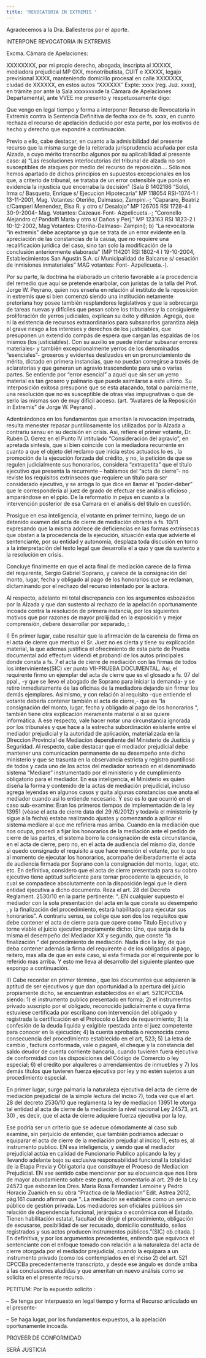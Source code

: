 ```yaml
---
title: 'REVOCATORIA IN EXTREMIS '
---
```

Agradecemos a la Dra. Ballesteros por el aporte.

INTERPONE REVOCATORIA IN EXTREMIS

Excma. Cámara de Apelaciones:

XXXXXXXX, por mi propio derecho, abogada, inscripta al XXXXX, mediadora prejudicial MP 0XX, monotributista, CUIT e XXXXX, legajo previsional XXXX, manteniendo domicilio procesal en calle XXXXXXX, ciudad de XXXXXX, en estos autos “XXXXXX″ Expte: xxxx (reg. Juz. xxxx), en trámite por ante la Sala xxxxxxxxde la Cámara de Apelaciones Departamental, ante VVEE me presento y respetuosamente digo:

Que vengo en legal tiempo y forma a interponer Recurso de Revocatoria in Extremis contra la Sentencia Definitiva de fecha xxx de fs. xxxx, en cuanto rechaza el recurso de apelación deducido por esta parte, por los motivos de hecho y derecho que expondré a continuación.

Previo a ello, cabe destacar, en cuanto a la admisibilidad del presente recurso que la misma surge de la reiterada jurisprudencia acuñada por esta Alzada, a cuyo mérito transcribo algunos por su aplicabilidad al presente caso: a) “Las resoluciones interlocutorias del tribunal de alzada no son susceptibles de ataques por medio del recurso de reposición…. Sólo nos hemos apartado de dichos principios en supuestos excepcionales en los que, a criterio de tribunal, se trataba de un error ostensible que ponía en evidencia la injusticia que encerraba la decisión” (Sala B 1402186 “Soldi, Irma c/ Basqueto, Enrique s/ Ejecucion Hipotecaria” MP 118054 RSI-1074-1 I 13-11-2001, Mag. Votantes: Oteriño, Dalmasso, Zampini.-; “Capararo, Beatriz c/Camperi Menendez, Elsa R. y otro s/ Desalojo” MP 126705 RSI 1728-4 I 30-9-2004- Mag. Votantes: Cazeaux-Font- Azpelicueta.-; “Coronello Alejandro c/ Pandolfi Maria y otro s/ Daños y Perj.” MP 123163 RSI 1823-2 I 10-12-2002, Mag Votantes: Oteriño-Dalmaso- Zampini); b) “La revocatoria “in extremis” debe aceptarse ya que se trata de un error evidente en la apreciación de las constancias de la causa, que no requiere una recalificación jurídica del caso, sino tan solo la modificación de la conclusión anteriormente elaborada” (MP 114201 RSI 1802-4 I 19-10-2004, Establecimientos San Agustin S.A. c/ Municipalidad de Balcarse s/ cesación de inmisiones inmateriales” MAG votantes: Font- Azpelicueta.-).

Por su parte, la doctrina ha elaborado un criterio favorable a la procedencia del remedio que aquí se pretende enarbolar, con juristas de la talla del Prof. Jorge W. Peyrano, quien nos enseña en relación al instituto de la reposición in extremis que si bien comenzó siendo una institución netamente pretoriana hoy posee también resplandores legislativos y que la sobrecarga de tareas nuevas y difíciles que pesan sobre los tribunales y la consiguiente proliferación de yerros judiciales, explican su éxito y difusión .Agrega, que ni la existencia de recursos extraordinarios para subsanarlos garantiza aleja el grave riesgo a los intereses y derechos de los justiciables, que presuponen un extendido compás de espera que cargan las espaldas de los mismos (los justiciables). Con su auxilio se puede intentar subsanar errores materiales- y también excepcionalmente yerros de los denominados “esenciales”- groseros y evidentes deslizados en un pronunciamiento de mérito, dictado en primera instancias, que no puedan corregirse a través de aclaratorias y que generan un agravio trascendente para una o varias partes. Se entiende por “error esencial” a aquel que sin ser un yerro material es tan grosero y palmario que puede asimilarse a este ultimo. Su interposición exitosa presupone que se esta atacando, total o parcialmente, una resolución que no es susceptible de otras vías impugnativas o que de serlo las mismas son de muy difícil acceso. (art. “Avatares de la Reposición in Extremis” de Jorge W. Peyrano) .

Adentrándonos en los fundamentos que ameritan la revocación impetrada, resulta menester repasar puntillosamente los utilizados por la Alzada a contrariu sensu en su decisión en crisis. Asi, refiere el primer votante, Dr. Rubén D. Gerez en el Punto IV intitulado “Consideración del agravio”, en apretada síntesis, que si bien coincide con la mediadora recurrente en cuanto a que el objeto del reclamo que inicia estos actuados lo es , la promoción de la ejecución forzada del crédito, y no, la petición de que se regulen judicialmente sus honorarios, considera “extrapetita” que el título ejecutivo que presenta la recurrente – hablamos del “acta de cierre”- no reviste los requisitos extrínsecos que requiere un título para ser considerado ejecutivo, y se arroga lo que dice en llamar el “poder-deber” que le correspondería al juez de grado de efectuar ese análisis oficioso , amparándose en el ppio. De la reformatio in pejus en cuanto a la intervención posterior de esa Camara en el análisis del titulo en cuestión.

Prosigue en esa inteligencia, el votante en primer termino, luego de un detenido examen del acta de cierre de mediación obrante a fs. 10/11 expresando que la misma adolece de deficiencias en las formas extrínsecas que obstan a la procedencia de la ejecución, situación esta que advierte el sentenciante, por su entidad y autonomía, desplaza toda discusión en torno a la interpretación del texto legal que desarrolla el a quo y que da sustento a la resolución en crisis.

Concluye finalmente en que el acta final de mediación carece de la firma del requirente, Sergio Gabriel Soprano, y carece de la consignación del monto, lugar, fecha y obligado al pago de los honorarios que se reclaman, dictaminando por el rechazo del recurso intentado por la actora.

Al respecto, adelanto mi total discrepancia con los argumentos esbozados por la Alzada y que dan sustento al rechazo de la apelación oportunamente incoada contra la resolución de primera instancia, por los siguientes motivos que por razones de mayor prolijidad en la exposición y mejor comprensión, debere desarrollar por separado, :

I) En primer lugar, cabe resaltar que la afirmación de la carencia de firma en el acta de cierre que merituo el Sr. Juez no es cierta y tiene su explicación material, la que ademas justifica el ofrecimiento de esta parte de Prueba documental add effectum videndi et probandi de los autos principales donde consta a fs. 7 el acta de cierre de mediación con las firmas de todos los intervinientes(SIC) ver punto VII-PRUEBA DOCUMENTAL. Asi, el requirente firmo un ejemplar del acta de cierre que es el glosado a fs. 07 del ppal., -y que se llevo el abogado de Soprano para iniciar la demanda- y se retiro inmediatamente de las oficinas de la mediadora dejando sin firmar los demás ejemplares. Asimismo, y con relación al requisito -que entiende el votante debería contener también el acta de cierre,- que es “la consignación del monto, lugar, fecha y obligado al pago de los honorarios “, también tiene otra explicación meramente material o si se quiere informática. A ese respecto, vale hacer notar una circunstancia ignorada por los tribunales y que hace a la estrecha subordinación existente entre el mediador prejudicial y la autoridad de aplicación, materializada en la DIreccion Provincial de Mediacion dependiente del Ministerio de Justicia y Seguridad. Al respecto, cabe destacar que el mediador prejudicial debe mantener una comunicación permanente de su desempeño ante dicho ministerio y que se trasunta en la observancia estricta y registro puntilloso de todos y cada uno de los actos del mediador sorteado en el denominado sistema “Mediare” instrumentado por el ministerio y de cumplimiento obligatorio para el mediador. En esa inteligencia, el Ministerio es quien diseña la forma y contenido de la actas de mediación prejudicial, incluso agrega leyendas en algunos casos y quita algunas constancias que anota el mediador cuando asi lo entiende necesario. Y eso es lo que ocurrió en el caso sub-examine: Eran los primeros tiempos de implementación de la ley 13951 (vèase el acta de cierre data del 29 /6/2012) y todavía el ministerio (y sigue a la fecha) estaba realizando ajustes y comenzando a aplicar el sistema mediare al que me refiriera mas arriba. Cuando en la mediación que nos ocupa, procedí a fijar los honorarios de la mediación ante el pedido de cierre de las partes, el sistema borro la consignación de esta circunstancia, en el acta de cierre, pero no, en el acta de audiencia del mismo dia, donde sì quedo consignado el requisito a que hace mención el votante, por lo que al momento de ejecutar los honorarios, acompañe deliberadamente el acta de audiencia firmada por Soprano con la consignación del monto, lugar, etc. etc. En definitiva, considero que el acta de cierre presentada para su cobro ejecutivo tiene aptitud suficiente para tornar procedente la ejecución, lo cual se compadece absolutamente con la disposición legal que le diera entidad ejecutiva a dicho documento. Reza el art. 28 del Decreto Reglament. 2530/10 en la parte pertinente: “..EN cualquier supuesto el mediador con la sola presentación del acta en la que conste su desempeño , y la finalización del procedimiento, estarà habilitado para ejecutar sus honorarios”. A contrariu sensu, se colige que son dos los requisitos que debe contener el acta de cierre para que opere como Titulo Ejecutivo y torne viable el juicio ejecutivo propiamente dicho: Uno, que surja de la misma el desempeño del Mediador XX y segundo, que conste “la finalización “ del procedimiento de mediación. Nada dice la ley, de que deba contener además la firma del requirente o de los obligados al pago, reitero, mas alla de que en este caso, sì esta firmada por el requirente por lo referido mas arriba. Y esto me lleva al desarrollo del siguiente planteo que expongo a continuación.

II) Cabe recordar en primer tèrmino , que los documentos que adquieren la aptitud de ser ejecutivos y que dan oportunidad a la apertura del juicio propiamente dicho, se encuentran establecidos en el art. 521CPCCBA siendo: 1) el instrumento publico presentado en forma; 2) el instrumentos privado suscripto por el obligado, reconocido judicialmente o cuya firma estuviese certificada por escribano con intervención del obligado y registrada la certificación en el Protocolo o Libro de requerimiento; 3) la confesión de la deuda lìquida y exigible rpestada ante el juez competente para conocer en la ejecución; 4) la cuenta aprobada o reconocida como consecuencia del procedimiento establecido en el art, 523; 5) La letra de cambio , factura conformada, vale o pagarè, el cheque y la constancia del saldo deudor de cuenta corriente bancaria, cuando tuvieren fuera ejecutiva de conformidad con las disposiciones del Código de Comercio o ley especial; 6) el crédito por alquileres o arrendamientos de inmuebles y 7) los demás títulos que tuvieren fuerza ejecutiva por ley y no estén sujetos a un procedimiento especial.

En primer lugar, surge palmaria la naturaleza ejecutiva del acta de cierre de mediación prejudicial de la simple lectura del inciso 7), toda vez que el art. 28 del decreto 2530/10 que reglamenta la ley de mediacion 13951 le otorga tal entidad al acta de cierre de la mediación (a nivel nacional Ley 24573, art. 30) , es decir, que el acta de cierre adquiere fuerza ejecutiva por la ley.

Ese podría ser un criterio que se adecue cómodamente al caso sub examine, sin perjuicio de entender, que también podríamos adecuar o equiparar el acta de cierre de la mediación prejudial al inciso 1), esto es, al instrumento publico. EN esa inteligencia, y siendo que el mediador prejudicial actúa en calidad de Funcionario Publico aplicando la ley y llevando adelante bajo su exclusiva responsabilidad funcional la totalidad de la Etapa Previa y Obligatoria que constituye el Proceso de Mediacion Prejudicial. EN ese sentido cabe mencionar por su elocuencia que nos libra de mayor abundamiento sobre este punto, el comentario al art. 29 de la Ley 24573 que esbozan los Dres. Maria Rosa Fernandez Lemoine y Pedro Horacio Zuanich en su obra “Practica de la Mediacion” Edit. Astrea 2012, pàg.161 cuando afirman que “..La mediación se establece como un servicio público de gestión privada. Los mediadores son oficiales públicos sin relación de dependencia funcional, jerárquica o económica con el Estado. Tienen habilitación estatal, facultad de dirigir el procedimiento, obligación de excusarse, posibilidad de ser recusado, domicilio constituido, sellos registrados y sus actos producen instrumentos públicos.”(SIC) ob.citada. ) En definitiva, y por los argumentos precedentes, entiendo que equivoca el sentenciante con el enfoque tomado con relación a la naturaleza del acta de cierre otorgada por el mediador prejudicial, cuando la equipara a un instrumento privado (como los contemplados en el inciso 2) del art. 521 CPCCBa precedentemente transcripto, y desde ese àngulo es donde arriba a las conclusiones aludidas y que ameritan un nuevo análisis como se solicita en el presente recurso.

PETITUM: Por lo expuesto solicito :

– Se tenga por interpuesto en legal tiempo y forma el Recurso articulado en el presente-

– Se haga lugar, por los fundamentos expuestos, a la apelación oportunamente incoada.

PROVEER DE CONFORMIDAD

SERÁ JUSTICIA
